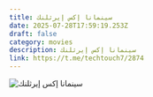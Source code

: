 ```yaml
---
title: سينمانا إكس إيرثلنك
date: 2025-07-28T17:59:19.253Z
draft: false
category: movies
description: سينمانا إكس إيرثلنك
link: https://t.me/techtouch7/2874
---
```

![سينمانا إكس إيرثلنك](/images/uploads/1000109848.jpg "1")